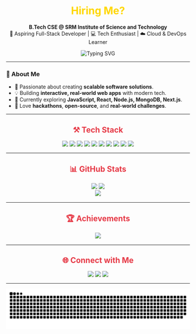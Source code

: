 <!-- Profile Header -->
<div align="center">
 <font color="gold"><h1>Hiring Me?</h1></font>
  <p>
    <strong>B.Tech CSE @ SRM Institute of Science and Technology</strong><br/>
    🚀 Aspiring Full-Stack Developer | 💻 Tech Enthusiast | ☁️ Cloud & DevOps Learner
  </p>

  <img src="https://readme-typing-svg.herokuapp.com?font=Fira+Code&size=30&duration=3000&pause=1000&color=FF4F00&center=true&vCenter=true&width=700&lines=Welcome+to+my+GitHub+profile!;" alt="Typing SVG" />
  
</div>

---

<!-- About Me -->
### 🚀 About Me  
- 🎯 Passionate about creating **scalable software solutions**.  
- 💡 Building **interactive, real-world web apps** with modern tech.  
- 🌱 Currently exploring **JavaScript, React, Node.js, MongoDB, Next.js**.  
- 💬 Love **hackathons**, **open-source**, and **real-world challenges**.  

---

<!-- Tech Stack -->
<h2 align="center" style="color:#e63946;">⚒️ Tech Stack</h2>

<p align="center">
  <img src="https://img.shields.io/badge/JavaScript-%23F7DF1E.svg?style=for-the-badge&logo=javascript&logoColor=black"/>
  <img src="https://img.shields.io/badge/React-%2361DAFB.svg?style=for-the-badge&logo=react&logoColor=black"/>
  <img src="https://img.shields.io/badge/Node.js-%236DA55F.svg?style=for-the-badge&logo=node.js&logoColor=white"/>
  <img src="https://img.shields.io/badge/MongoDB-%234ea94b.svg?style=for-the-badge&logo=mongodb&logoColor=white"/>
  <img src="https://img.shields.io/badge/Next.js-black?style=for-the-badge&logo=next.js&logoColor=white"/>
  <img src="https://img.shields.io/badge/MySQL-%234479A1.svg?style=for-the-badge&logo=mysql&logoColor=white"/>
  <img src="https://img.shields.io/badge/Python-%233670A0.svg?style=for-the-badge&logo=python&logoColor=ffdd54"/>
  <img src="https://img.shields.io/badge/C-%2300599C.svg?style=for-the-badge&logo=c&logoColor=white"/>
  <img src="https://img.shields.io/badge/C++-%2300599C.svg?style=for-the-badge&logo=c%2B%2B&logoColor=white"/>
  <img src="https://img.shields.io/badge/Java-%23ED8B00.svg?style=for-the-badge&logo=openjdk&logoColor=white"/>
</p>

---

<!-- GitHub Stats -->
<h2 align="center" style="color:#e63946;">📊 GitHub Stats</h2>

<div align="center">
  <img src="https://github-readme-stats.vercel.app/api?username=VishaalPillay&theme=radical&hide_border=true&count_private=true&show_icons=true" height="180"/>
  <img src="https://streak-stats.demolab.com?user=VishaalPillay&theme=radical&hide_border=true" height="180"/>
</div>

<div align="center">
  <img src="https://github-readme-stats.vercel.app/api/top-langs/?username=VishaalPillay&theme=radical&hide_border=true&layout=compact" height="150"/>
</div>

---

<!-- GitHub Trophies -->
<h2 align="center" style="color:#e63946;">🏆 Achievements</h2>

<p align="center">
  <img src="https://github-profile-trophy.vercel.app/?username=VishaalPillay&theme=radical&no-frame=true&margin-w=8" />
</p>

---

<!-- Social Links -->
<h2 align="center" style="color:#e63946;">🌐 Connect with Me</h2>

<p align="center">
  <a href="https://www.instagram.com/vishaal.pillay/"><img src="https://img.shields.io/badge/Instagram-%23e63946.svg?style=for-the-badge&logo=instagram&logoColor=white" /></a>
  <a href="https://www.linkedin.com/in/vishaal-pillay-a63527348/"><img src="https://img.shields.io/badge/LinkedIn-%230077B5.svg?style=for-the-badge&logo=linkedin&logoColor=white" /></a>
  <a href="mailto:vishaalpillay18@gmail.com"><img src="https://img.shields.io/badge/Gmail-%23D14836.svg?style=for-the-badge&logo=gmail&logoColor=white" /></a>
</p>

---

<!-- Snake Animation -->
<p align="center">
  <img src="https://raw.githubusercontent.com/VishaalPillay/VishaalPillay/output/github-snake-dark.svg" alt="snake animation"/>
</p>
